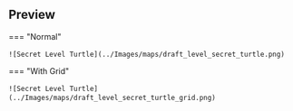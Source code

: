 ## Preview

=== "Normal"

    ![Secret Level Turtle](../Images/maps/draft_level_secret_turtle.png)

=== "With Grid"

    ![Secret Level Turtle](../Images/maps/draft_level_secret_turtle_grid.png)
